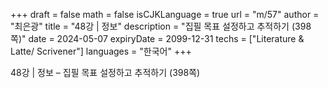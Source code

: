 +++
draft = false
math = false
isCJKLanguage = true
url = "m/57"
author = "최은광"
title = "48강 | 정보"
description = "집필 목표 설정하고 추적하기 (398쪽)"
date = 2024-05-07
expiryDate = 2099-12-31
techs = ["Literature & Latte/ Scrivener"]
languages = "한국어"
+++

48강 | 정보 – 집필 목표 설정하고 추적하기 (398쪽)

<!--more--> 

#



#